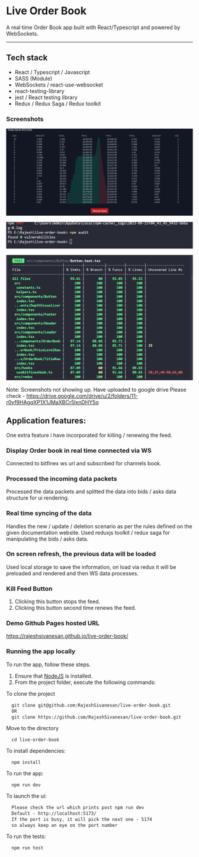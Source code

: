 # Live Order Book
A real time Order Book app built with React/Typescript and powered by WebSockets.

<hr />

## Tech stack
 - React / Typescript / Javascript
 - SASS (Module)
 - WebSockets / react-use-websocket
 - react-testing-library
 - jest / React testing library
 - Redux / Redux Saga / Redux toolkit
 
### Screenshots
![Alt text](image-5.png)

![Alt text](image-3.png)

![Alt text](image-6.png)

Note: Screenshots not showing up. Have uploaded to google drive
Please check - https://drive.google.com/drive/u/2/folders/11-r0yf9HAgqXP1X1JMaXBCr5lxnDHY5q

## Application features:
One extra feature i have incorporated for killing / renewing the feed.
### Display Order book in real time connected via WS
Connected to bitfinex ws url and subscribed for channels book.
### Processed the incoming data packets
Processed the data packets and splitted the data into bids / asks data structure for ui rendering.
### Real time syncing of the data
Handles the new / update / deletion scenario as per the rules defined on the 
given documentation website.
Used reduxjs toolkit / redux saga for manipulating the bids / asks data.
### On screen refresh, the previous data will be loaded
Used local storage to save the information, on load via redux it will be preloaded and rendered and then WS data processes.
### Kill Feed Button
1. Clicking this button stops the feed.
2. Clicking this button second time renews the feed.

### Demo Github Pages hosted URL
https://rajeshsivanesan.github.io/live-order-book/

### Running the app locally

To run the app, follow these steps.

1. Ensure that [NodeJS](http://nodejs.org/) is installed.
2. From the project folder, execute the following commands:

To clone the project
```shell
  git clone git@github.com:RajeshSivanesan/live-order-book.git
  OR
  git clone https://github.com/RajeshSivanesan/live-order-book.git
```

Move to the directory
```shell
  cd live-order-book
```

To install dependencies:
```shell
  npm install
```

To run the app:

```shell
  npm run dev
```

To launch the ui:

```shell
  Please check the url which prints post npm run dev
  Default - http://localhost:5173/
  If the port is busy, it will pick the next one - 5174
  so always keep an eye on the port number
```

To run the tests:

```shell
  npm run test
```

